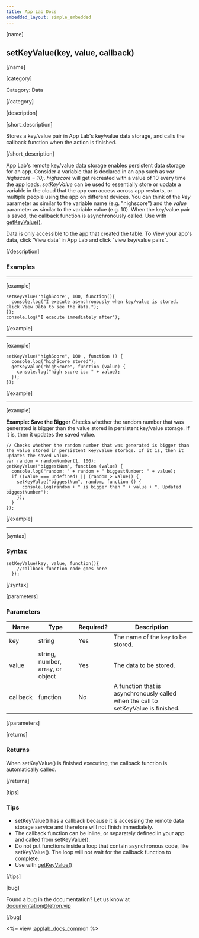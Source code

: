 ```yaml
---
title: App Lab Docs
embedded_layout: simple_embedded
---
```


[name]

## setKeyValue(key, value, callback)

[/name]

[category]

Category: Data

[/category]

[description]

[short_description]

Stores a key/value pair in App Lab's key/value data storage, and calls the callback function when the action is finished.

[/short_description]

App Lab's remote key/value data storage enables persistent data storage for an app. Consider a variable that is declared in an app such as *var highscore = 10;*. *highscore* will get recreated with a value of 10 every time the app loads. *setKeyValue* can be used to essentially store or update a variable in the cloud that the app can access across app restarts, or multiple people using the app on different devices. You can think of the *key* parameter as similar to the variable name (e.g. "highscore") and the *value* parameter as similar to the variable value (e.g. 10). When the key/value pair is saved, the callback function is asynchronously called. Use with [getKeyValue()](/applab/docs/getKeyValue).

Data is only accessible to the app that created the table. To View your app's data, click 'View data' in App Lab and click "view key/value pairs".

[/description]

### Examples
____________________________________________________

[example]

```
setKeyValue('highScore', 100, function(){
  console.log("I execute asynchronously when key/value is stored.  Click View Data to see the data.");
});
console.log("I execute immediately after");
```

[/example]

____________________________________________________

[example]

```
setKeyValue("highScore", 100 , function () {
  console.log("highScore stored");
  getKeyValue("highScore", function (value) {
    console.log("high score is: " + value);
  });
});
```

[/example]

____________________________________________________

[example]

**Example: Save the Bigger** Checks whether the random number that was generated is bigger than the value stored in persistent key/value storage. If it is, then it updates the saved value.

```
// Checks whether the random number that was generated is bigger than the value stored in persistent key/value storage. If it is, then it updates the saved value.
var random = randomNumber(1, 100);
getKeyValue("biggestNum", function (value) {
  console.log("random: " + random + " biggestNumber: " + value);
  if ((value === undefined) || (random > value)) {
    setKeyValue("biggestNum", random, function () {
      console.log(random + " is bigger than " + value + ". Updated biggestNumber");
    });
  }
});
```

[/example]

____________________________________________________

[syntax]

### Syntax

```
setKeyValue(key, value, function(){
    //callback function code goes here
  });
```

[/syntax]

[parameters]

### Parameters

| Name  | Type | Required? | Description |
|-----------------|------|-----------|-------------|
| key | string | Yes | The name of the key to be stored.  |
| value | string, number, array, or object | Yes | The data to be stored.  |
| callback | function | No | A function that is asynchronously called when the call to setKeyValue is finished.  |

[/parameters]

[returns]

### Returns
When setKeyValue() is finished executing, the callback function is automatically called.

[/returns]

[tips]

### Tips
- setKeyValue() has a callback because it is accessing the remote data storage service and therefore will not finish immediately.
- The callback function can be inline, or separately defined in your app and called from setKeyValue().
- Do not put functions inside a loop that contain asynchronous code, like setKeyValue(). The loop will not wait for the callback function to complete.
- Use with [getKeyValue()](/applab/docs/getKeyValue)

[/tips]

[bug]

Found a bug in the documentation? Let us know at documentation@letron.vip

[/bug]

<%= view :applab_docs_common %>
